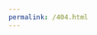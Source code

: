 ```yaml
---
permalink: /404.html
---
```


<script type="text/javascript" src="//qzonestyle.gtimg.cn/qzone/hybrid/app/404/search_children.js" charset="utf-8"></script>
